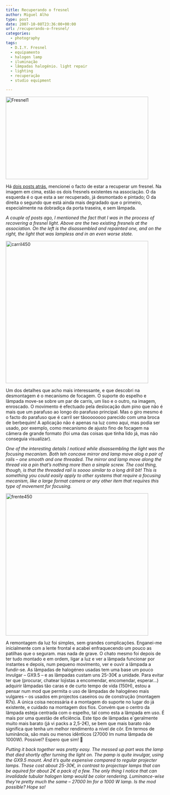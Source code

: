 ```yaml
---
title: Recuperando o fresnel
author: Miguel Alho
type: post
date: 2007-10-08T23:36:00+00:00
url: /recuperando-o-fresnel/
categories:
  - photography
tags:
  - D.I.Y. Fresnel
  - equipamento
  - halogen lamp
  - iluminação
  - lâmpadas halogénio. light repair
  - lighting
  - recuperação
  - studio equipment

---
```

[<img src="http://farm3.static.flickr.com/2011/1513312109_59d0c983c5.jpg" width="450" height="261" alt="Fresnel1" />][1]

Há <a href="http://mytymyky.blogspot.com/2007/10/fresnel-spot-lights.html" target="_blank">dois posts atrás</a>, mencionei o facto de estar a recuperar um fresnel. Na imagem em cima, estão os dois fresnels existentes na associação. O da esquerda é o que esta a ser recuperado, já desmontado e pintado; O da direita o segundo que está ainda mais degradado que o primeiro, especialmente na dobradiça da porta traseira, e sem lâmpada.

<span style="font-style:italic;">A couple of posts ago, I mentioned the fact that I was in the process of recovering a fresnel light. Above are the two existing fresnels at the association. On the left is the disassembled and repainted one, and on the right, the light that was lampless and in an even worse state.</span>

[<img src="http://farm3.static.flickr.com/2214/1519278242_a0bccbb7d3.jpg" width="450" height="450" alt="carril450" />][2]

Um dos detalhes que acho mais interessante, e que descobri na desmontagem é o mecanismo de focagem. O suporte do espelho e lâmpada move-se sobre um par de carris, um liso e o outro, na imagem, enroscado. O movimento é efectuado pela deslocação dum pino que não é mais que um parafuso ao longo do parafuso principal. Mas o giro mesmo é o facto do parafuso que é carril ser tãoooooooo parecido com uma broca de berbequim! A aplicação não é apenas na luz como aqui, mas podia ser usado, por exemplo, como mecanismo de ajusto fino de focagem na câmera de grande formato (foi uma das coisas que tinha lido já, mas não conseguia visualizar).

<span style="font-style:italic;">One of the interesting details I noticed while disassembling the light was the focusing mecanism. Both teh concave mirror and lamp move alog a pair of rails &#8211; one smooth and one threaded. The mirror and lamp move along the thread via a pin that&#8217;s nothing more then a simple screw. The cool thing, though, is that the threaded rail is soooo similar to a long drill bit! This is something you could easily apply to other systems that require a focusing mecanism, like a large format camera or any other item that requires this type of movement for focusing.</span>

[<img src="http://farm3.static.flickr.com/2408/1519288920_ea538a84f7.jpg" width="450" height="450" alt="frente450" />][3]

A remontagem da luz foi simples, sem grandes complicações. Enganei-me inicialmente com a lente frontal e acabei enfraquecendo um pouco as patilhas que o seguram. mas nada de grave. O chato mesmo foi depois de ter tudo montado e em ordem, ligar a luz e ver a lâmpada funcionar por instantes e depois, num pequeno movimento, ver e ouvir a lâmpada a fundir-se. As lâmpadas de halogéneo usadas tem uma base um pouco invulgar &#8211; GX9.5 &#8211; e as lâmpadas custam uns 25-30€ a unidade. Para evitar ter que (procurar, chatear lojistas a encomendar, encomendar, esperar&#8230;) adquirir lâmpadas tão caras e de curto tempo de vida (150H), estou a pensar num mod que permita o uso de lâmpadas de halogéneo mais vulgares &#8211; os usados em projectos caseiros ou de construção (montagem R7s). A única coisa necessária é a montagem do suporte no lugar do já existente, e cuidado na montagem dos fios. Convém que o centro da lâmpada esteja centrada com o espelho, tal como esta a lâmpada em uso. É mais por uma questão de eficiência. Este tipo de lâmpadas e´geralmente muito mais barato (já vi packs a 2,5-2€), se bem que mais barato não significa que tenha um melhor rendimento a nível de côr. Em termos de luminância, são mais ou menos idênticos (27000 lm numa lâmpada de 1000W). Possivel? Espero que sim! 🙂

<span style="font-style:italic;">Putting it back together was pretty easy. The messed up part was the lamp that died shortly after turning the light on. The pamp is quite invulgar, using the GX9.5 mount. And it&#8217;s quite expensive compared to regular projecter lamps. These cost about 25-30€, in contrast to projectopr lamps that can be aquired for about 2€ a pack of a few. The only thing I notice that can invalidade tubular halogen lamp would be color rendering. Luminance-wise they&#8217;re pretty much the same &#8211; 27000 lm for a 1000 W lamp. Is the mod possible? Hope so!<br /></span>

 [1]: http://www.flickr.com/photos/mytymyky/1513312109/ "Photo Sharing"
 [2]: http://www.flickr.com/photos/mytymyky/1519278242/ "Photo Sharing"
 [3]: http://www.flickr.com/photos/mytymyky/1519288920/ "Photo Sharing"